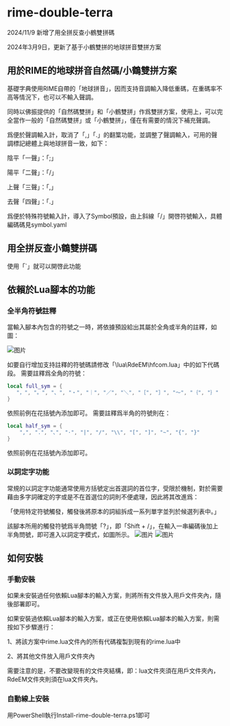 # rime-double-terra
2024/11/9
新增了用全拼反查小鶴雙拼碼

2024年3月9日，更新了基于小鶴雙拼的地球拼音雙拼方案

## 用於RIME的地球拼音自然碼/小鶴雙拼方案

基礎字典使用RIME自帶的「地球拼音」，因而支持音調輸入降低重碼，在重碼率不高等情況下，也可以不輸入聲調。

同時以佛振提供的「自然碼雙拼」和「小鶴雙拼」作爲雙拼方案，使用上，可以完全當作一般的「自然碼雙拼」或「小鶴雙拼」，僅在有需要的情況下補充聲調。

爲便於聲調輸入計，取消了「,」「.」的翻䈎功能，並調整了聲調輸入，可用的聲調標記總體上與地球拼音一致，如下：

陰平「一聲」：「;」

陽平「二聲」：「/」

上聲「三聲」：「,」

去聲「四聲」：「.」

爲便於特殊符號輸入計，導入了Symbol預設，由上斜線「/」開啓符號輸入，具體編碼碼見symbol.yaml
## 用全拼反查小鶴雙拼碼
使用「`」就可以開啓此功能

## 依賴於Lua腳本的功能

### 全半角符號註釋

當輸入腳本內包含的符號之一時，將依據預設給出其屬於全角或半角的註釋，如圖：

![图片](https://user-images.githubusercontent.com/37499529/150643557-60e7cdf1-2ce1-4b2f-90b0-bbbee074b955.png)

 如要自行增加支持註釋的符號碼請修改「\lua\RdeEM\hfcom.lua」中的如下代碼段。
 需要註釋爲全角的符號：
 
 ```lua
 local full_sym = {
    "，", "。", "、", "・", "｜", "／", "＼", "［", "］", "～", "｛", "｝"
}
```
依照前例在花括號內添加即可。
需要註釋爲半角的符號則在：
```lua
local half_sym = {
    ",", ".", "､", "·", "|", "/", "\\", "[", "]", "~", "{", "}"
}
```
依照前例在花括號內添加即可。

### 以詞定字功能

常規的以詞定字功能通常使用方括號定出首選詞的首位字，受限於機制，對於需要藉由多字詞確定的字或是不在首選位的詞則不便處理，因此將其改進爲：

「使用特定符號觸發，觸發後將原本的詞組拆成一系列單字並列於候選列表中。」

該腳本所用的觸發符號爲半角問號「?」，即「Shift + /」，在輸入一串編碼後加上半角問號，即可進入以詞定字模式，如圖所示。
 ![图片](https://user-images.githubusercontent.com/37499529/150643885-6e70e25b-1ed9-46e7-b80a-7d86cc7e1587.png)
 ![图片](https://user-images.githubusercontent.com/37499529/150643899-a08f678e-a460-4de9-8165-a9edf8f37c93.png)

## 如何安裝
### 手動安裝
如果未安裝過任何依賴Lua腳本的輸入方案，則將所有文件放入用戶文件夾內，隨後部署即可。

如果安裝過依賴Lua腳本的輸入方案，或正在使用依賴Lua腳本的輸入方案，則需按如下步驟進行：

1、將該方案中rime.lua文件內的所有代碼複製到現有的rime.lua中

2、將其他文件放入用戶文件夾內

需要注意的是，不要改變現有的文件夾結構，即：lua文件夾須在用戶文件夾內，RdeEM文件夾則須在lua文件夾內。

### 自動線上安裝
用PowerShell執行Install-rime-double-terra.ps1即可
